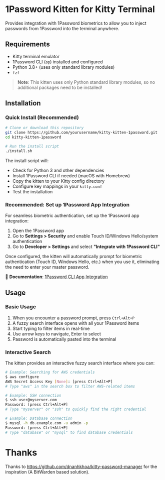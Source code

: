 # 1Password Kitten for Kitty Terminal

Provides integration with 1Password biometrics to allow you to inject passwords from 1Password into the terminal anywhere.

## Requirements

- Kitty terminal emulator
- 1Password CLI (`op`) installed and configured
- Python 3.8+ (uses only standard library modules)
- `fzf`

> **Note**: This kitten uses only Python standard library modules, so no additional packages need to be installed!

## Installation

### Quick Install (Recommended)

```bash
# Clone or download this repository
git clone https://github.com/yourusername/kitty-kitten-1password.git
cd kitty-kitten-1password

# Run the install script
./install.sh
```

The install script will:
- Check for Python 3 and other dependencies
- Install 1Password CLI if needed (macOS with Homebrew)
- Copy the kitten to your Kitty config directory  
- Configure key mappings in your `kitty.conf`
- Test the installation

### Recommended: Set up 1Password App Integration

For seamless biometric authentication, set up the 1Password app integration:

1. Open the 1Password app
2. Go to **Settings > Security** and enable Touch ID/Windows Hello/system authentication
3. Go to **Developer > Settings** and select **"Integrate with 1Password CLI"**

Once configured, the kitten will automatically prompt for biometric authentication (Touch ID, Windows Hello, etc.) when you use it, eliminating the need to enter your master password.

📖 **Documentation**: [1Password CLI App Integration](https://developer.1password.com/docs/cli/app-integration/)

## Usage

### Basic Usage

1. When you encounter a password prompt, press `Ctrl+Alt+P`
2. A fuzzy search interface opens with all your 1Password items
3. Start typing to filter items in real-time
4. Use arrow keys to navigate, Enter to select
5. Password is automatically pasted into the terminal

### Interactive Search

The kitten provides an interactive fuzzy search interface where you can:

```bash
# Example: Searching for AWS credentials
$ aws configure
AWS Secret Access Key [None]: [press Ctrl+Alt+P]
# Type "aws" in the search box to filter AWS-related items

# Example: SSH connection
$ ssh user@myserver.com  
Password: [press Ctrl+Alt+P]
# Type "myserver" or "ssh" to quickly find the right credential

# Example: Database connection
$ mysql -h db.example.com -u admin -p
Password: [press Ctrl+Alt+P] 
# Type "database" or "mysql" to find database credentials
```

# Thanks

Thanks to https://github.com/dnanhkhoa/kitty-password-manager for the inspiration (A BitWarden based solution).